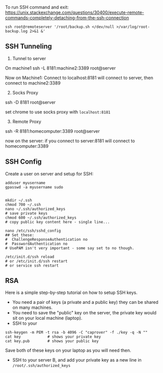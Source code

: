 
To run SSH command and exit:
https://unix.stackexchange.com/questions/30400/execute-remote-commands-completely-detaching-from-the-ssh-connection
```
ssh root@remoteserver '/root/backup.sh </dev/null >/var/log/root-backup.log 2>&1 &'
```


## SSH Tunneling

1. Tunnel to server

On machine1
ssh -L 8181:machine2:3389 root@server

Now on Machine1:
Connect to localhost:8181 will connect to server, then connect to machine2:3389


2. Socks Proxy

ssh -D 8181 root@server

set chrome to use socks proxy with `localhost:8181`


3. Remote Proxy

ssh -R 8181:homecomputer:3389 root@server


now on the server:
if you connect to server:8181 will connect to homecomputer:3389

## SSH Config



Create a user on server and setup for SSH:
```
adduser myusername
gpasswd -a myusername sudo


mkdir ~/.ssh
chmod 700 ~/.ssh
nano ~/.ssh/authorized_keys
# save private keys
chmod 600 ~/.ssh/authorized_keys
# copy public key content here - single line...

nano /etc/ssh/sshd_config
## Set these:
#  ChallengeResponseAuthentication no
#  PasswordAuthentication no
# UsePAM isn't very important - some say set to no though.

/etc/init.d/ssh reload 
# or /etc/init.d/ssh restart
# or service ssh restart

```


## RSA


Here is a simple step-by-step tutorial on how to setup SSH keys.

- You need a pair of keys (a private and a public key) they can be shared on many machines.
- You need to save the "public" key on the server, the private key would sit on your local machine (laptop).
- SSH to your 
```
ssh-keygen -m PEM -t rsa -b 4096 -C "caprover" -f ./key -q -N ""
cat key            # shows your private key
cat key.pub        # shows your public key
```
Save both of these keys on your laptop as you will need then.
- SSH to your server B, and add your private key as a new line in `/root/.ssh/authorized_keys`


